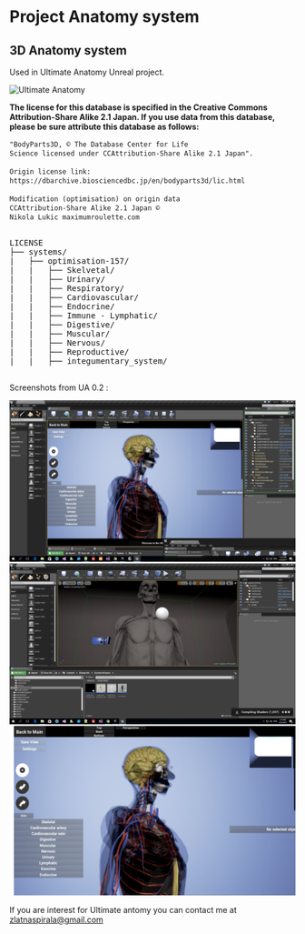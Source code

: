 # Project Anatomy system #
## 3D Anatomy system ##

Used in Ultimate Anatomy Unreal project.

![Ultimate Anatomy](https://photos.app.goo.gl/yVxXGoja1nABwuc17)

<b>
The license for this database is specified in the Creative Commons Attribution-Share Alike 2.1 Japan.
If you use data from this database, please be sure attribute this database as follows:
</b>

```
"BodyParts3D, © The Database Center for Life
Science licensed under CCAttribution-Share Alike 2.1 Japan".

Origin license link: https://dbarchive.biosciencedbc.jp/en/bodyparts3d/lic.html

Modification (optimisation) on origin data
CCAttribution-Share Alike 2.1 Japan ©
Nikola Lukic maximumroulette.com
```

<pre>

LICENSE
├── systems/
|   ├── optimisation-157/
|   |   ├── Skelvetal/
|   |   ├── Urinary/
|   |   ├── Respiratory/
|   |   ├── Cardiovascular/
|   |   ├── Endocrine/
|   |   ├── Immune - Lymphatic/
|   |   ├── Digestive/
|   |   ├── Muscular/
|   |   ├── Nervous/
|   |   ├── Reproductive/
|   |   ├── integumentary_system/

</pre>

Screenshots from UA 0.2 :

![Ultimate Anatomy](https://github.com/zlatnaspirala/anatomy-system/blob/master/screenshots/ultimate-anatomy-2.png)
![Ultimate Anatomy](https://github.com/zlatnaspirala/anatomy-system/blob/master/screenshots/ultimate-anatomy-3d-interactive.png)
![Ultimate Anatomy](https://github.com/zlatnaspirala/anatomy-system/blob/master/screenshots/ultimate-anatomy.png)

If you are interest for Ultimate antomy you can contact me at zlatnaspirala@gmail.com

